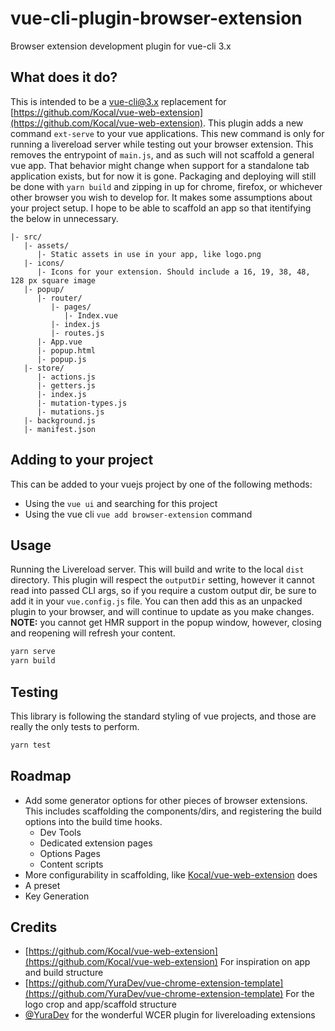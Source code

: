 # vue-cli-plugin-browser-extension
Browser extension development plugin for vue-cli 3.x

## What does it do?
This is intended to be a vue-cli@3.x replacement for [https://github.com/Kocal/vue-web-extension](https://github.com/Kocal/vue-web-extension).
This plugin adds a new command `ext-serve` to your vue applications.
This new command is only for running a livereload server while testing out your browser extension.
This removes the entrypoint of `main.js`, and as such will not scaffold a general vue app.
That behavior might change when support for a standalone tab application exists, but for now it is gone.
Packaging and deploying will still be done with `yarn build` and zipping in up for chrome, firefox, or whichever other browser you wish to develop for.
It makes some assumptions about your project setup.
I hope to be able to scaffold an app so that itentifying the below in unnecessary.

```
|- src/
   |- assets/
      |- Static assets in use in your app, like logo.png
   |- icons/
      |- Icons for your extension. Should include a 16, 19, 38, 48, 128 px square image
   |- popup/
      |- router/
         |- pages/
            |- Index.vue
         |- index.js
         |- routes.js
      |- App.vue
      |- popup.html
      |- popup.js
   |- store/
      |- actions.js
      |- getters.js
      |- index.js
      |- mutation-types.js
      |- mutations.js
   |- background.js
   |- manifest.json
```

## Adding to your project

This can be added to your vuejs project by one of the following methods:

- Using the `vue ui` and searching for this project
- Using the vue cli `vue add browser-extension` command

## Usage
Running the Livereload server.
This will build and write to the local `dist` directory.
This plugin will respect the `outputDir` setting, however it cannot read into passed CLI args, so if you require a custom output dir, be sure to add it in your `vue.config.js` file.
You can then add this as an unpacked plugin to your browser, and will continue to update as you make changes.
**NOTE:** you cannot get HMR support in the popup window, however, closing and reopening will refresh your content.

```sh
yarn serve
yarn build
```


## Testing
This library is following the standard styling of vue projects, and those are really the only tests to perform.

```sh
yarn test
```

## Roadmap
- Add some generator options for other pieces of browser extensions. This includes scaffolding the components/dirs, and registering the build options into the build time hooks.
  - Dev Tools
  - Dedicated extension pages
  - Options Pages
  - Content scripts
- More configurability in scaffolding, like [Kocal/vue-web-extension](https://github.com/Kocal/vue-web-extension) does
- A preset
- Key Generation

## Credits
- [https://github.com/Kocal/vue-web-extension](https://github.com/Kocal/vue-web-extension) For inspiration on app and build structure
- [https://github.com/YuraDev/vue-chrome-extension-template](https://github.com/YuraDev/vue-chrome-extension-template) For the logo crop and app/scaffold structure
- [@YuraDev](https://github.com/YuraDev) for the wonderful WCER plugin for livereloading extensions
